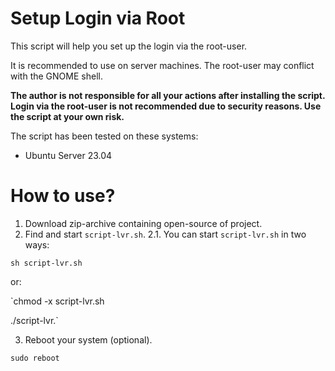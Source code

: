# Setup Login via Root

This script will help you set up the login via the root-user.

It is recommended to use on server machines. The root-user may conflict with the GNOME shell.

**The author is not responsible for all your actions after installing the script. Login via the root-user is not recommended due to security reasons. Use the script at your own risk.** 

The script has been tested on these systems:
- Ubuntu Server 23.04

# How to use?
1. Download zip-archive containing open-source of project.
2. Find and start `script-lvr.sh`.
2.1. You can start `script-lvr.sh` in two ways:

`sh script-lvr.sh`

or:

`chmod -x script-lvr.sh

./script-lvr.`

3. Reboot your system (optional).

`sudo reboot`